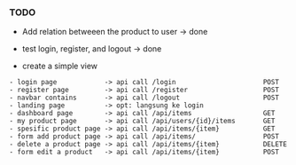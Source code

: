 ### TODO
- Add relation betweeen the product to user -> done
- test login, register, and logout -> done          


- create a simple view
```
- login page            -> api call /login                      POST
- register page         -> api call /register                   POST
- navbar contains       -> api call /logout                     POST
- landing page          -> opt: langsung ke login
- dashboard page        -> api call /api/items                  GET
- my product page       -> api call /api/users/{id}/items       GET
- spesific product page -> api call /api/items/{item}           GET
- form add product page -> api call /api/items/                 POST
- delete a product page -> api call /api/items/{item}           DELETE
- form edit a product   -> api call /api/items/{item}           POST    
```
